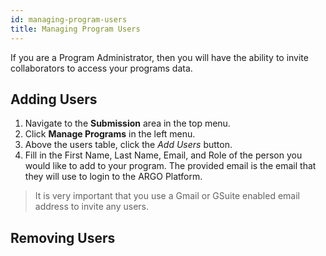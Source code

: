 ```yaml
---
id: managing-program-users
title: Managing Program Users
---
```


If you are a Program Administrator, then you will have the ability to invite collaborators to access your programs data.

## Adding Users
1. Navigate to the **Submission** area in the top menu.
1. Click **Manage Programs** in the left menu.
1. Above the users table, click the *Add Users* button.
1. Fill in the First Name, Last Name, Email, and Role of the person you would like to add to your program.  The provided email is the email that they will use to login to the ARGO Platform.
> It is very important that you use a Gmail or GSuite enabled email address to invite any users.

## Removing Users
